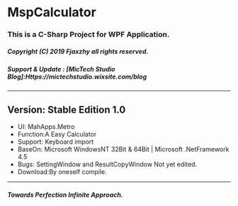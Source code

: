 # MspCalculator
### This is a C-Sharp Project for WPF Application.
##### Copyright (C) 2019 Fjaxzhy all rights reserved.
##### Support & Update : [MicTech Studio Blog]:Https://mictechstudio.wixsite.com/blog
-----------------------------
## Version: Stable Edition 1.0
+ UI: MahApps.Metro
+ Function:A Easy Calculator
+ Support: Keyboard import
+ BaseOn: Microsoft WindowsNT 32Bit & 64Bit | Microsoft .NetFramework 4.5
+ Bugs: SettingWindow and ResultCopyWindow Not yet edited.
+ Download:By oneself compile.
-----------------------------
##### Towards Perfection Infinite Approach.
